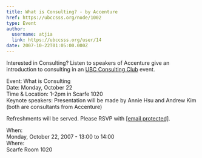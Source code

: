 ```yaml
---
title: What is Consulting? - by Accenture 
href: https://ubccsss.org/node/1002
type: Event
author:
  username: atjia
  link: https://ubccsss.org/user/14
date: 2007-10-22T01:05:00.000Z
---
```


<div class="field field-name-body field-type-text-with-summary field-label-hidden"><div class="field-items"><div class="field-item even"><p>Interested in Consulting?  Listen to speakers of Accenture give an introduction to consulting in an <a href="http://www.cus.sauder.ubc.ca/clubs/consulting">UBC Consulting Club</a> event.</p>
<p>Event: What is Consulting<br>
Date: Monday, October 22<br>
Time &amp; Location: 1-2pm in Scarfe 1020<br>
Keynote speakers: Presentation will be made by Annie Hsu and Andrew Kim (both are consultants from Accenture)</p>
<p>Refreshments will be served.  Please RSVP with <a href="/cdn-cgi/l/email-protection#53303c3d20263f273a3d34303f263113343e323a3f7d303c3e"><span class="__cf_email__" data-cfemail="5c3f33322f29302835323b3f30293e1c3b313d3530723f3331">[email&#xA0;protected]</span></a>.</p>
</div></div></div><div class="field field-name-field-dates field-type-datetime field-label-above"><div class="field-label">When:&#xA0;</div><div class="field-items"><div class="field-item even"><span class="date-display-single">Monday, October 22, 2007 - <span class="date-display-range"><span class="date-display-start">13:00</span> to <span class="date-display-end">14:00</span></span></span></div></div></div><div class="field field-name-field-location field-type-text field-label-above"><div class="field-label">Where:&#xA0;</div><div class="field-items"><div class="field-item even">Scarfe Room 1020</div></div></div>    <footer>
          </footer>
